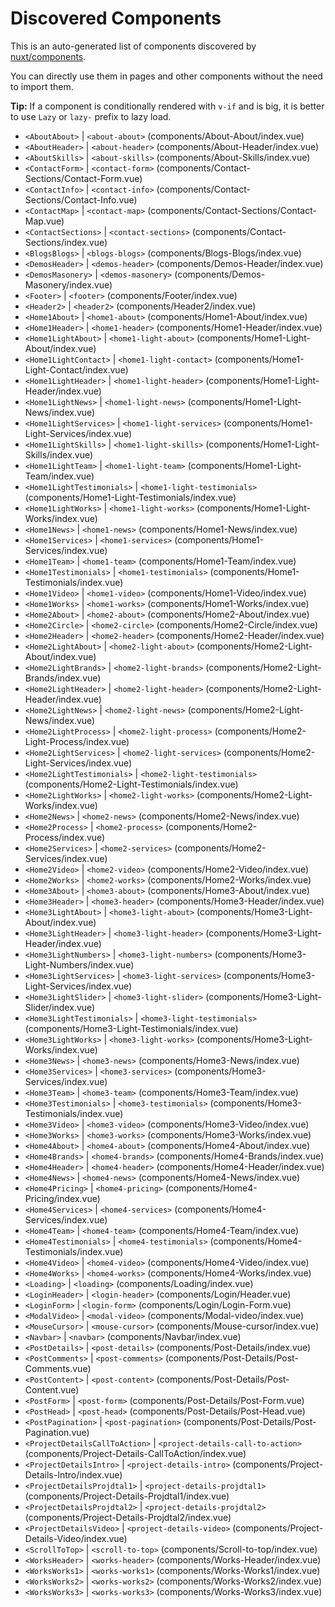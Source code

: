 # Discovered Components

This is an auto-generated list of components discovered by [nuxt/components](https://github.com/nuxt/components).

You can directly use them in pages and other components without the need to import them.

**Tip:** If a component is conditionally rendered with `v-if` and is big, it is better to use `Lazy` or `lazy-` prefix to lazy load.

- `<AboutAbout>` | `<about-about>` (components/About-About/index.vue)
- `<AboutHeader>` | `<about-header>` (components/About-Header/index.vue)
- `<AboutSkills>` | `<about-skills>` (components/About-Skills/index.vue)
- `<ContactForm>` | `<contact-form>` (components/Contact-Sections/Contact-Form.vue)
- `<ContactInfo>` | `<contact-info>` (components/Contact-Sections/Contact-Info.vue)
- `<ContactMap>` | `<contact-map>` (components/Contact-Sections/Contact-Map.vue)
- `<ContactSections>` | `<contact-sections>` (components/Contact-Sections/index.vue)
- `<BlogsBlogs>` | `<blogs-blogs>` (components/Blogs-Blogs/index.vue)
- `<DemosHeader>` | `<demos-header>` (components/Demos-Header/index.vue)
- `<DemosMasonery>` | `<demos-masonery>` (components/Demos-Masonery/index.vue)
- `<Footer>` | `<footer>` (components/Footer/index.vue)
- `<Header2>` | `<header2>` (components/Header2/index.vue)
- `<Home1About>` | `<home1-about>` (components/Home1-About/index.vue)
- `<Home1Header>` | `<home1-header>` (components/Home1-Header/index.vue)
- `<Home1LightAbout>` | `<home1-light-about>` (components/Home1-Light-About/index.vue)
- `<Home1LightContact>` | `<home1-light-contact>` (components/Home1-Light-Contact/index.vue)
- `<Home1LightHeader>` | `<home1-light-header>` (components/Home1-Light-Header/index.vue)
- `<Home1LightNews>` | `<home1-light-news>` (components/Home1-Light-News/index.vue)
- `<Home1LightServices>` | `<home1-light-services>` (components/Home1-Light-Services/index.vue)
- `<Home1LightSkills>` | `<home1-light-skills>` (components/Home1-Light-Skills/index.vue)
- `<Home1LightTeam>` | `<home1-light-team>` (components/Home1-Light-Team/index.vue)
- `<Home1LightTestimonials>` | `<home1-light-testimonials>` (components/Home1-Light-Testimonials/index.vue)
- `<Home1LightWorks>` | `<home1-light-works>` (components/Home1-Light-Works/index.vue)
- `<Home1News>` | `<home1-news>` (components/Home1-News/index.vue)
- `<Home1Services>` | `<home1-services>` (components/Home1-Services/index.vue)
- `<Home1Team>` | `<home1-team>` (components/Home1-Team/index.vue)
- `<Home1Testimonials>` | `<home1-testimonials>` (components/Home1-Testimonials/index.vue)
- `<Home1Video>` | `<home1-video>` (components/Home1-Video/index.vue)
- `<Home1Works>` | `<home1-works>` (components/Home1-Works/index.vue)
- `<Home2About>` | `<home2-about>` (components/Home2-About/index.vue)
- `<Home2Circle>` | `<home2-circle>` (components/Home2-Circle/index.vue)
- `<Home2Header>` | `<home2-header>` (components/Home2-Header/index.vue)
- `<Home2LightAbout>` | `<home2-light-about>` (components/Home2-Light-About/index.vue)
- `<Home2LightBrands>` | `<home2-light-brands>` (components/Home2-Light-Brands/index.vue)
- `<Home2LightHeader>` | `<home2-light-header>` (components/Home2-Light-Header/index.vue)
- `<Home2LightNews>` | `<home2-light-news>` (components/Home2-Light-News/index.vue)
- `<Home2LightProcess>` | `<home2-light-process>` (components/Home2-Light-Process/index.vue)
- `<Home2LightServices>` | `<home2-light-services>` (components/Home2-Light-Services/index.vue)
- `<Home2LightTestimonials>` | `<home2-light-testimonials>` (components/Home2-Light-Testimonials/index.vue)
- `<Home2LightWorks>` | `<home2-light-works>` (components/Home2-Light-Works/index.vue)
- `<Home2News>` | `<home2-news>` (components/Home2-News/index.vue)
- `<Home2Process>` | `<home2-process>` (components/Home2-Process/index.vue)
- `<Home2Services>` | `<home2-services>` (components/Home2-Services/index.vue)
- `<Home2Video>` | `<home2-video>` (components/Home2-Video/index.vue)
- `<Home2Works>` | `<home2-works>` (components/Home2-Works/index.vue)
- `<Home3About>` | `<home3-about>` (components/Home3-About/index.vue)
- `<Home3Header>` | `<home3-header>` (components/Home3-Header/index.vue)
- `<Home3LightAbout>` | `<home3-light-about>` (components/Home3-Light-About/index.vue)
- `<Home3LightHeader>` | `<home3-light-header>` (components/Home3-Light-Header/index.vue)
- `<Home3LightNumbers>` | `<home3-light-numbers>` (components/Home3-Light-Numbers/index.vue)
- `<Home3LightServices>` | `<home3-light-services>` (components/Home3-Light-Services/index.vue)
- `<Home3LightSlider>` | `<home3-light-slider>` (components/Home3-Light-Slider/index.vue)
- `<Home3LightTestimonials>` | `<home3-light-testimonials>` (components/Home3-Light-Testimonials/index.vue)
- `<Home3LightWorks>` | `<home3-light-works>` (components/Home3-Light-Works/index.vue)
- `<Home3News>` | `<home3-news>` (components/Home3-News/index.vue)
- `<Home3Services>` | `<home3-services>` (components/Home3-Services/index.vue)
- `<Home3Team>` | `<home3-team>` (components/Home3-Team/index.vue)
- `<Home3Testimonials>` | `<home3-testimonials>` (components/Home3-Testimonials/index.vue)
- `<Home3Video>` | `<home3-video>` (components/Home3-Video/index.vue)
- `<Home3Works>` | `<home3-works>` (components/Home3-Works/index.vue)
- `<Home4About>` | `<home4-about>` (components/Home4-About/index.vue)
- `<Home4Brands>` | `<home4-brands>` (components/Home4-Brands/index.vue)
- `<Home4Header>` | `<home4-header>` (components/Home4-Header/index.vue)
- `<Home4News>` | `<home4-news>` (components/Home4-News/index.vue)
- `<Home4Pricing>` | `<home4-pricing>` (components/Home4-Pricing/index.vue)
- `<Home4Services>` | `<home4-services>` (components/Home4-Services/index.vue)
- `<Home4Team>` | `<home4-team>` (components/Home4-Team/index.vue)
- `<Home4Testimonials>` | `<home4-testimonials>` (components/Home4-Testimonials/index.vue)
- `<Home4Video>` | `<home4-video>` (components/Home4-Video/index.vue)
- `<Home4Works>` | `<home4-works>` (components/Home4-Works/index.vue)
- `<Loading>` | `<loading>` (components/Loading/index.vue)
- `<LoginHeader>` | `<login-header>` (components/Login/Header.vue)
- `<LoginForm>` | `<login-form>` (components/Login/Login-Form.vue)
- `<ModalVideo>` | `<modal-video>` (components/Modal-video/index.vue)
- `<MouseCursor>` | `<mouse-cursor>` (components/Mouse-cursor/index.vue)
- `<Navbar>` | `<navbar>` (components/Navbar/index.vue)
- `<PostDetails>` | `<post-details>` (components/Post-Details/index.vue)
- `<PostComments>` | `<post-comments>` (components/Post-Details/Post-Comments.vue)
- `<PostContent>` | `<post-content>` (components/Post-Details/Post-Content.vue)
- `<PostForm>` | `<post-form>` (components/Post-Details/Post-Form.vue)
- `<PostHead>` | `<post-head>` (components/Post-Details/Post-Head.vue)
- `<PostPagination>` | `<post-pagination>` (components/Post-Details/Post-Pagination.vue)
- `<ProjectDetailsCallToAction>` | `<project-details-call-to-action>` (components/Project-Details-CallToAction/index.vue)
- `<ProjectDetailsIntro>` | `<project-details-intro>` (components/Project-Details-Intro/index.vue)
- `<ProjectDetailsProjdtal1>` | `<project-details-projdtal1>` (components/Project-Details-Projdtal1/index.vue)
- `<ProjectDetailsProjdtal2>` | `<project-details-projdtal2>` (components/Project-Details-Projdtal2/index.vue)
- `<ProjectDetailsVideo>` | `<project-details-video>` (components/Project-Details-Video/index.vue)
- `<ScrollToTop>` | `<scroll-to-top>` (components/Scroll-to-top/index.vue)
- `<WorksHeader>` | `<works-header>` (components/Works-Header/index.vue)
- `<WorksWorks1>` | `<works-works1>` (components/Works-Works1/index.vue)
- `<WorksWorks2>` | `<works-works2>` (components/Works-Works2/index.vue)
- `<WorksWorks3>` | `<works-works3>` (components/Works-Works3/index.vue)
